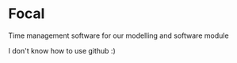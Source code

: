 # Focal
Time management software for our modelling and software module

I don't know how to use github :)
